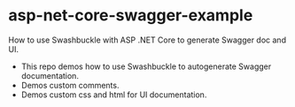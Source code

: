 # asp-net-core-swagger-example
How to use Swashbuckle with ASP .NET Core to generate Swagger doc and UI.

* This repo demos how to use Swashbuckle to autogenerate Swagger documentation.
* Demos custom comments.
* Demos custom css and html for UI documentation.
